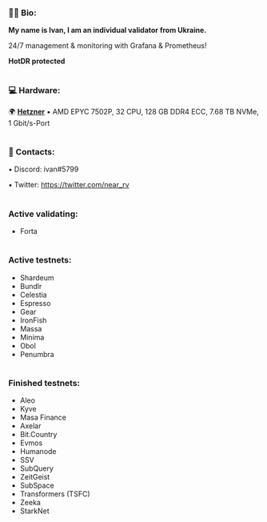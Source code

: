 ### :raising_hand_man: Bio: 
**My name is Ivan, I am an individual validator from Ukraine.**

24/7 management & monitoring with Grafana & Prometheus!

**HotDR protected**
#

### :computer: Hardware:
:earth_africa: **[Hetzner](https://www.hetzner.com/dedicated-rootserver/ax101)**
:black_small_square: AMD EPYC 7502P, 32 CPU, 128 GB DDR4 ECC, 7.68 TB NVMe, 1 Gbit/s-Port
#

### :speech_balloon: Contacts:
:black_small_square: Discord: ivan#5799

:black_small_square: Twitter: https://twitter.com/near_rv
#

### Active validating:
- Forta
#

### Active testnets:

- Shardeum
- Bundlr
- Celestia
- Espresso
- Gear
- IronFish
- Massa
- Minima
- Obol
- Penumbra
#

### Finished testnets:
- Aleo
- Kyve
- Masa Finance
- Axelar
- Bit.Country
- Evmos
- Humanode
- SSV
- SubQuery
- ZeitGeist
- SubSpace
- Transformers (TSFC)
- Zeeka
- StarkNet
